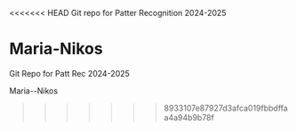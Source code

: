 <<<<<<< HEAD
Git repo for Patter Recognition 2024-2025

Maria-Nikos
=======
Git Repo for Patt Rec 2024-2025

  Maria--Nikos
  
>>>>>>> 8933107e87927d3afca019fbbdffaa4a94b9b78f
